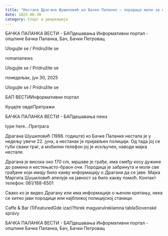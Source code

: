 ```yaml
---
title: "Нестала Драгана Шушиловић из Бачке Паланке – породица моли за помоћ"
date: 2025-06-30
category: Спорт и рекреација
---
```


БАЧКА ПАЛАНКА ВЕСТИ - БАПдешавања Информативни портал - општине Бачка Паланка, Бач, Бачки Петровац

Ulogujte se / Pridružite se

romanianews

Ulogujte se / Pridružite se

понедељак, јун 30, 2025

Ulogujte se / Pridružite se

БАП ВЕСТИИнформативни портал

Куцајте овдеПретражи

БАЧКА ПАЛАНКА ВЕСТИ - БАПдешавања news

type here...Претрага

Драгана Шушиловић (1988. годиште) из Бачке Паланке нестала је у недељу увече 22. јуна, а нестанак је пријављен полицији. Од тада јој се губи сваки траг, а мобилни телефон јој је искључен, наводи мајка нестале.

Драгана је висока око 170 cm, мршаве је грађе, има смеђу косу дужине до рамена и кестењасто-браон очи.
Породица је забринута и моли све грађане који имају било какву информацију о Драгани да се јаве. Мајка Маргита Шушиловић апелује на јавност за било какву помоћ.
Контакт телефон: 061/188-6501


Свако ко је видео Драгану или има информације о њеном кретању, нека се хитно јави породици или најближој полицијској станици.

Caffe & Bar (1)FeaturedGde izaći?hírek magyarulreklamna tablaSlovenské správy

БАЧКА ПАЛАНКА ВЕСТИ - БАПдешавања Информативни портал - општине Бачка Паланка, Бач, Бачки Петровац
